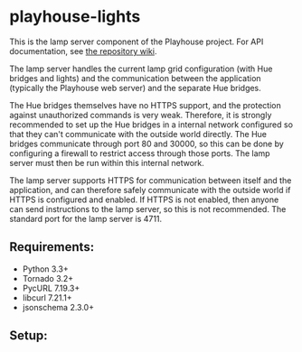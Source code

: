 
 playhouse-lights
==================

This is the lamp server component of the Playhouse project.  For API documentation, see [the repository wiki][1].

The lamp server handles the current lamp grid configuration (with Hue bridges and lights) and the communication between the application (typically the Playhouse web server) and the separate Hue bridges.

The Hue bridges themselves have no HTTPS support, and the protection against unauthorized commands is very weak. Therefore, it is strongly recommended to set up the Hue bridges in a internal network configured so that they can't communicate with the outside world directly. The Hue bridges communicate through port 80 and 30000, so this can be done by configuring a firewall to restrict access through those ports. The lamp server must then be run within this internal network.

The lamp server supports HTTPS for communication between itself and the application, and can therefore safely communicate with the outside world if HTTPS is configured and enabled. If HTTPS is not enabled, then anyone can send instructions to the lamp server, so this is not recommended. The standard port for the lamp server is 4711.

[1]: https://github.com/smab/playhouse-lights/wiki/API


Requirements:
------------------------

* Python 3.3+
* Tornado 3.2+
* PycURL 7.19.3+
* libcurl 7.21.1+
* jsonschema 2.3.0+

Setup:
------------------------


